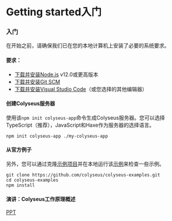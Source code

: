 # Getting started入门

### 入门 <a id="getting-started"></a>

在开始之前，请确保我们已在您的本地计算机上安装了必要的系统要求。

#### **要求**：

* [下载并安装Node.js](https://nodejs.org/) v12.0或更高版本
* [下载并安装Git SCM](https://git-scm.com/downloads)
* [下载并安装Visual Studio Code](https://code.visualstudio.com/)（或您选择的其他编辑器）

#### 创建Colyseus服务器

使用该`npm init colyseus-app`命令生成Colyseus服务器。您可以选择TypeScript（推荐），JavaScript和Haxe作为服务器的选择语言。

```text
npm init colyseus-app ./my-colyseus-app
```

#### 从官方例子 <a id="from-the-official-examples"></a>

另外，您可以通过克隆[示例项目](https://github.com/colyseus/colyseus-examples)并在本地运行该[示例](https://github.com/colyseus/colyseus-examples)来检查一些示例。

```text
git clone https://github.com/colyseus/colyseus-examples.git
cd colyseus-examples
npm install
```

#### 演讲：Colyseus工作原理概述 <a id="presentation-overview-of-how-colyseus-works"></a>

[PPT](https://docs.google.com/presentation/d/1MSZPDvVn1vxjtIAnCMJe-11RtqhQdcMv5V3j83hyBjk/edit?usp=sharing)

